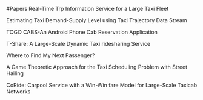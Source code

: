 #Papers
Real-Time Trp Information Service for a Large Taxi Fleet


Estimating Taxi Demand-Supply Level using Taxi Trajectory Data Stream


TOGO CABS-An Android Phone Cab Reservation Application


T-Share: A Large-Scale Dynamic Taxi ridesharing Service


Where to Find My Next Passenger?


A Game Theoretic Approach for the Taxi Scheduling Problem with Street Hailing


CoRide: Carpool Service with a Win-Win fare Model for Large-Scale Taxicab Networks











